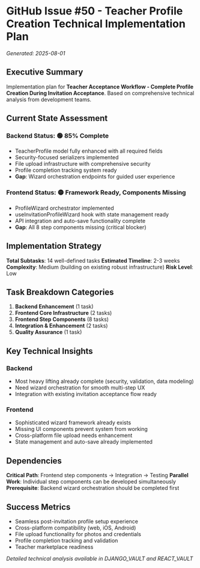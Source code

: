 # GitHub Issue #50 - Teacher Profile Creation Technical Implementation Plan
*Generated: 2025-08-01*

## Executive Summary

Implementation plan for **Teacher Acceptance Workflow - Complete Profile Creation During Invitation Acceptance**. Based on comprehensive technical analysis from development teams.

## Current State Assessment

### Backend Status: 🟢 **85% Complete**
- TeacherProfile model fully enhanced with all required fields
- Security-focused serializers implemented
- File upload infrastructure with comprehensive security
- Profile completion tracking system ready
- **Gap**: Wizard orchestration endpoints for guided user experience

### Frontend Status: 🟡 **Framework Ready, Components Missing**
- ProfileWizard orchestrator implemented
- useInvitationProfileWizard hook with state management ready
- API integration and auto-save functionality complete
- **Gap**: All 8 step components missing (critical blocker)

## Implementation Strategy

**Total Subtasks**: 14 well-defined tasks
**Estimated Timeline**: 2-3 weeks
**Complexity**: Medium (building on existing robust infrastructure)
**Risk Level**: Low

## Task Breakdown Categories

1. **Backend Enhancement** (1 task)
2. **Frontend Core Infrastructure** (2 tasks)  
3. **Frontend Step Components** (8 tasks)
4. **Integration & Enhancement** (2 tasks)
5. **Quality Assurance** (1 task)

## Key Technical Insights

### Backend
- Most heavy lifting already complete (security, validation, data modeling)
- Need wizard orchestration for smooth multi-step UX
- Integration with existing invitation acceptance flow ready

### Frontend
- Sophisticated wizard framework already exists
- Missing UI components prevent system from working
- Cross-platform file upload needs enhancement
- State management and auto-save already implemented

## Dependencies

**Critical Path**: Frontend step components → Integration → Testing
**Parallel Work**: Individual step components can be developed simultaneously
**Prerequisite**: Backend wizard orchestration should be completed first

## Success Metrics

- Seamless post-invitation profile setup experience
- Cross-platform compatibility (web, iOS, Android)
- File upload functionality for photos and credentials
- Profile completion tracking and validation
- Teacher marketplace readiness

*Detailed technical analysis available in DJANGO_VAULT and REACT_VAULT*